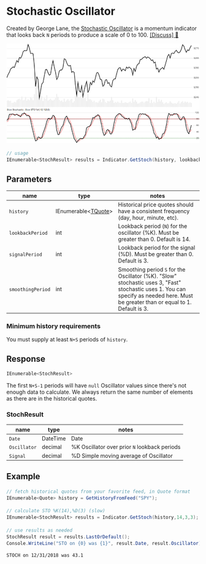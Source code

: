 ﻿# Stochastic Oscillator

Created by George Lane, the [Stochastic Oscillator](https://en.wikipedia.org/wiki/Stochastic_oscillator) is a momentum indicator that looks back `N` periods to produce a scale of 0 to 100.
[[Discuss] :speech_balloon:](https://github.com/DaveSkender/Stock.Indicators/discussions/237 "Community discussion about this indicator")

![image](chart.png)

```csharp
// usage
IEnumerable<StochResult> results = Indicator.GetStoch(history, lookbackPeriod, signalPeriod, smoothingPeriod);  
```

## Parameters

| name | type | notes
| -- |-- |--
| `history` | IEnumerable\<[TQuote](../../docs/GUIDE.md#quote)\> | Historical price quotes should have a consistent frequency (day, hour, minute, etc).
| `lookbackPeriod` | int | Lookback period (`N`) for the oscillator (%K).  Must be greater than 0.  Default is 14.
| `signalPeriod` | int | Lookback period for the signal (%D).  Must be greater than 0.  Default is 3.
| `smoothingPeriod` | int | Smoothing period `S` for the Oscillator (%K).  "Slow" stochastic uses 3, "Fast" stochastic uses 1.  You can specify as needed here.  Must be greater than or equal to 1.  Default is 3.

### Minimum history requirements

You must supply at least `N+S` periods of `history`.

## Response

```csharp
IEnumerable<StochResult>
```

The first `N+S-1` periods will have `null` Oscillator values since there's not enough data to calculate.  We always return the same number of elements as there are in the historical quotes.

### StochResult

| name | type | notes
| -- |-- |--
| `Date` | DateTime | Date
| `Oscillator` | decimal | %K Oscillator over prior `N` lookback periods
| `Signal` | decimal | %D Simple moving average of Oscillator

## Example

```csharp
// fetch historical quotes from your favorite feed, in Quote format
IEnumerable<Quote> history = GetHistoryFromFeed("SPY");

// calculate STO %K(14),%D(3) (slow)
IEnumerable<StochResult> results = Indicator.GetStoch(history,14,3,3);

// use results as needed
StochResult result = results.LastOrDefault();
Console.WriteLine("STO on {0} was {1}", result.Date, result.Oscillator);
```

```bash
STOCH on 12/31/2018 was 43.1
```
